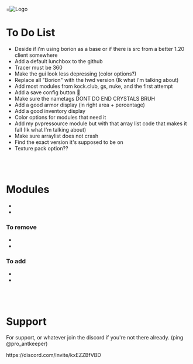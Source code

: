 =![Logo](https://cdn.discordapp.com/attachments/992610405719494768/1169306252145340476/HWD_Logo_Option_2.png?ex=659585cf&is=658310cf&hm=35ece143b62ee71d6500c5429412e8e4e0e0a7365df0c645219be14c485c2f15&)

# To Do List
- Deside if i'm using borion as a base or if there is src from a better 1.20 client somewhere
- Add a default lunchbox to the github
- Tracer must be 360
- Make the gui look less depressing (color options?)
- Replace all "Borion" with the hwd version (Ik what I'm talking about)
- Add most modules from kock.club, gs, nuke, and the first attempt
- Add a save config button 🧠
- Make sure the nametags DONT DO END CRYSTALS BRUH
- Add a good armor display (in right area + percentage)
- Add a good inventory display
- Color options for modules that need it
- Add my pvpressource module but with that array list code that makes it fall (Ik what I'm talking about)
- Make sure arraylist does not crash
- Find the exact version it's supposed to be on
- Texture pack option??
<br>
<br>

# Modules
-
-
  
### To remove
-
-
  
### To add
- 
-

<br>
<br>   

# Support
For support, or whatever join the discord if you're not there already. (ping @pro_antkeeper)
<p></p>https://discord.com/invite/kxEZZBfVBD

